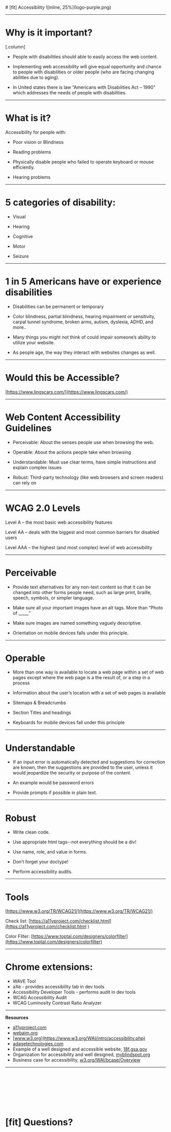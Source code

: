 <br>
# [fit] Accessibility
![inline, 25%](logo-purple.png) 

---
# Why is it important?

[.column]
- People with disabilities should able to easily access the web content.

- Implementing web accessibility will give equal opportunity and chance to people with disabilities or older people (who are facing changing abilities due to aging).

- In United states there is law “Americans with Disabilities Act – 1990” which addresses the needs of people with disabilities.

---
# What is it?

Accessibility for people with:

- Poor vision or Blindness

- Reading problems

- Physically disable people who failed to operate keyboard or mouse efficiently.

- Hearing problems

---

# 5 categories of disability:

- Visual

- Hearing

- Cognitive

- Motor 

- Seizure 


---
# 1 in 5 Americans have or experience disabilities


- Disabilities can be permanent or temporary

- Color blindness, partial blindness, hearing impairment or sensitivity, carpal tunnel syndrome, broken arms, autism, dyslexia, ADHD, and more..

- Many things you might not think of could impair someone’s ability to utilize your website.

- As people age, the way they interact with websites changes as well.

---
# Would this be Accessible?

[https://www.lingscars.com/](https://www.lingscars.com/)

---
# Web Content Accessibility Guidelines

- Perceivable: About the senses people use when browsing the web.

- Operable: About the actions people take when browsing

- Understandable: Must use clear terms, have simple instructions and explain complex issues

- Robust: Third-party technology (like web browsers and screen readers) can rely on


---
# WCAG 2.0 Levels

Level A – the most basic web accessibility features

Level AA – deals with the biggest and most common barriers for disabled users

Level AAA – the highest (and most complex) level of web accessibility

___

# Perceivable

- Provide text alternatives for any non-text content so that it can be changed into other forms people need, such as large print, braille, speech, symbols, or simpler language.

- Make sure all your  important images have an alt tags. More than “Photo of _____”

- Make sure images are named something vaguely descriptive.
 
- Orientation on mobile devices falls under this principle.

___

# Operable

- More than one way is available to locate a web page within a set of web pages except where the web page is a the result of, or a step in a process

- Information about the user’s location with a set of web pages is available

- Sitemaps & Breadcrumbs

- Section Titles and headings

- Keyboards for mobile devices fall under this principle

___

# Understandable

- If an input error is automatically detected and suggestions for correction are known, then the suggestions are provided to the user, unless it would jeopardize the security or purpose of the content.

- An example would be password errors

- Provide prompts if possible in plain text.

___
# Robust

- Write clean code.

- Use appropriate html tags--not everything should be a div!

- Use name, role, and value in forms.

- Don’t forget your doctype!

- Perform accessibility audits.

___

# Tools


[https://www.w3.org/TR/WCAG21/](https://www.w3.org/TR/WCAG21/)

Check list: [https://a11yproject.com/checklist.html](https://a11yproject.com/checklist.html )

Color Filter: [https://www.toptal.com/designers/colorfilter](https://www.toptal.com/designers/colorfilter)

___

# Chrome extensions:
- WAVE Tool 
- aXe - provides accessibility tab in dev tools
- Accessibility Developer Tools - performs audit in dev tools
- WCAG Accessibility Audit 
- WCAG Luminosity Contrast Ratio Analyzer

___

**Resources**

- [a11yproject.com](https://a11yproject.com/)
- [webaim.org](https://webaim.org/)
- [www.w3.org](https://www.w3.org/WAI/intro/accessibility.php)
- [adagetechnologies.com](https://www.adagetechnologies.com/4-compelling-reasons-get-website-ada-wcag-accessible/)
- Example of a well designed and accessible website, [18f.gsa.gov](https://18f.gsa.gov/) 
- Organization for accessibility and well designed, [myblindspot.org](https://myblindspot.org/) 
- Business case for accessibility, [w3.org/WAI/bcase/Overview](https://www.w3.org/WAI/bcase/Overview) 


---
<br><br><br><br><br><br>
# [fit] Questions?
